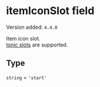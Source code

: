 # itemIconSlot field

Version added: `4.4.0`

Item icon slot.  
[Ionic slots](https://ionicframework.com/docs/api/item) are supported.

## Type

`string` = `'start'`
